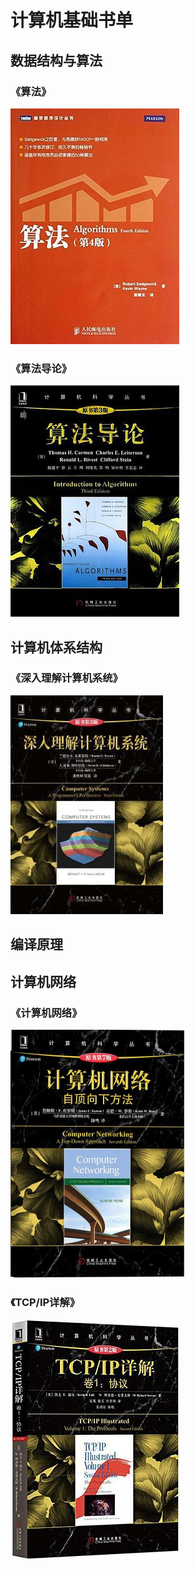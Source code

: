 # 计算机基础书单
## 数据结构与算法

### 《算法》

![算法（第4版）](../img/BookList计算机基础算法.png)

### 《算法导论》

![算法导论（原书第3版）](../img/BookList计算机基础算法导论.png)

## 计算机体系结构

### 《深入理解计算机系统》

![深入理解计算机系统（原书第3版）](../img/BookList计算机基础深入理解计算机系统.png)

## 编译原理
## 计算机网络

### 《计算机网络》

<img src="../img/BookList计算机基础计算机网络自顶向下方法.png" alt="img" style="zoom:50%;" />

### 《TCP/IP详解》

![TCP/IP详解 卷1：协议（原书第2版）](../img/BookList计算机基础TCPIP详解.png)